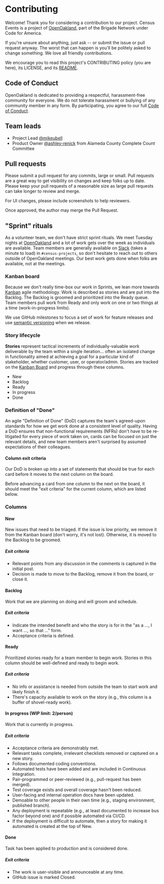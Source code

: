 # Contributing

Welcome! Thank you for considering a contribution to our project. Census Events
is a project of [OpenOakland](https://www.openoakland.org/), part of the Brigade
Network under Code for America.

If you're unsure about anything, just ask -- or submit the issue or pull request
anyway. The worst that can happen is you'll be politely asked to change
something. We love all friendly contributions.

We encourage you to read this project's CONTRIBUTING policy (you are here), its
LICENSE, and its [README](./README.md).


## Code of Conduct

OpenOakland is dedicated to providing a respectful, harassment-free community
for everyone. We do not tolerate harassment or bullying of any community member
in any form. By participating, you agree to our full [Code of
Conduct](https://openoakland.org/code-of-conduct/).


## Team leads

- Project Lead [@mikeubell](https://github.com/mikeubell)
- Product Owner [@ashley-renick](https://github.com/ashley-renick) from Alameda County Complete Count Committee


## Pull requests

Please submit a pull request for any commits, large or small. Pull requests are
a great way to get visibility on changes and keep folks up to date. Please keep
your pull requests of a reasonable size as large pull requests can take longer
to review and merge.

For UI changes, please include screenshots to help reviewers.

Once approved, the author may merge the Pull Request.


## "Sprint" rituals

As a volunteer team, we don't have strict sprint rituals. We meet Tuesday nights
at [OpenOakland](https://openoakland.org) and a lot of work gets over the week
as individuals are available. Team members are generally available on
[Slack](https://slack.openoakland.org/) (takes a minute to load) in
`#census-projects`, so don't hesitate to reach out to others outside of
OpenOakland meetings. Our best work gets done when folks are available, not at
the meetings.


### Kanban board

Because we don't really time-box our work in Sprints, we lean more towards
[Kanban](https://www.atlassian.com/agile/kanban) agile methodology. Work is
described as stories and are put into the Backlog. The Backlog is groomed and
prioritized into the Ready queue. Team members pull work from Ready and only
work on one or two things at a time (work-in-progress limits).

We use GitHub milestones to focus a set of work for feature releases and use
[semantic versioning](https://semver.org) when we release.


### Story lifecycle

**Stories** represent tactical increments of individually-valuable work
deliverable by the team within a single iteration... often an isolated change in
functionality aimed at achieving a goal for a particular kind of stakeholder,
whether customer, user, or operator/admin. Stories are tracked on the [Kanban
Board](https://github.com/openoakland/dos-census-events/projects/1)
and progress through these columns.

- New
- Backlog
- Ready
- In progress
- Done


### Definition of "Done"

An agile "Definition of Done" (DoD) captures the team's agreed-upon standards
for how we get work done at a consistent level of quality. Having a DoD ensures
that non-functional requirements (NFRs) don't have to be re-litigated for every
piece of work taken on, cards can be focused on just the relevant details, and
new team members aren't surprised by assumed expectations of their colleagues.


#### Column exit criteria

Our DoD is broken up into a set of statements that should be true
for each card before it moves to the next column on the board.

Before advancing a card from one column to the next on the board, it should meet
the "exit criteria" for the current column, which are listed below.


### Columns


#### New

New issues that need to be triaged. If the issue is low priority, we remove it
from the Kanban board (don't worry, it's not lost). Otherwise, it is moved to
the Backlog to be groomed.


##### Exit criteria

- Relevant points from any discussion in the comments is captured in the initial
  post.
- Decision is made to move to the Backlog, remove it from the board, or close it.


#### Backlog

Work that we are planning on doing and will groom and schedule.


##### Exit criteria

- Indicate the intended benefit and who the story is for in the "as a ..., I want
  ..., so that ..." form.
- Acceptance criteria is defined.


#### Ready

Prioritized stories ready for a team member to begin work. Stories in this
column should be well-defined and ready to begin work.


##### Exit criteria

- No info or assistance is needed from outside the team to start work and likely
  finish it.
- There's capacity available to work on the story (e.g., this column is a buffer
  of shovel-ready work).


#### In progress (WIP limit: 2/person)

Work that is currently in progress.


##### Exit criteria

- Acceptance criteria are demonstrably met.
- Relevant tasks complete, irrelevant checklists removed or captured on a new story.
- Follows documented coding conventions.
- Automated tests have been added and are included in Continuous Integration.
- Pair-programmed or peer-reviewed (e.g., pull-request has been merged).
- Test coverage exists and overall coverage hasn't been reduced.
- User-facing and internal operation docs have been updated.
- Demoable to other people in their own time (e.g., staging environment, published branch).
- Any deployment is repeatable (e.g., at least documented to increase bus factor beyond one) and if possible automated via CI/CD.
- If the deployment is difficult to automate, then a story for making it automated is created at the top of New.


#### Done

Task has been applied to production and is considered done.


##### Exit criteria

- The work is user-visible and announceable at any time.
- GitHub issue is marked Closed.
